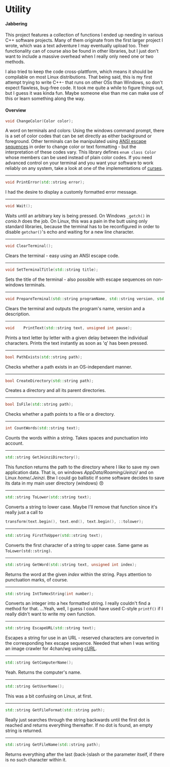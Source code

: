# Utility
#### Jabbering
This project features a collection of functions I ended up needing in various C++ software projects. Many of them originate from the first larger project I wrote, which was a text adventure I may eventually upload too. Their functionality can of course also be found in other libraries, but I just don't want to include a massive overhead when I really only need one or two methods.

I also tried to keep the code cross-plattform, which means it should be compilable on most Linux distributions. That being said, this is my first attempt trying to write C++- that runs on other OSs than Windows, so don't expect flawless, bug-free code. It took me quite a while to figure things out, but I guess it was kinda fun. Maybe someone else than me can make use of this or learn something along the way.

#### Overview
```C++
void ChangeColor(Color color);
```
A word on terminals and colors: Using the windows command prompt, there is a set of color codes that can be set directly as either background or foreground. Other terminals can be manipulated using [ANSI escape sequences](https://en.wikipedia.org/wiki/ANSI_escape_code#Colors) in order to change color or text formatting - but the interpretation of these codes vary. This library defines `enum class Color` whose members can be used instead of plain color codes. If you need advanced control on your terminal and you want your software to work reliably on any system, take a look at one of the implementations of [curses](https://en.wikipedia.org/wiki/Curses_(programming_library)).

---
```C++
void PrintError(std::string error);
```
I had the desire to display a customly formatted error message.

---
```C++
void Wait();
```
Waits until an arbitrary key is being pressed. On Windows `_getch()` in _conio.h_ does the job. On Linux, this was a pain in the butt using only standard libraries, because the terminal has to be reconfigured in order to disable `getchar()`'s echo and waiting for a new line character.

---
```C++
void ClearTerminal();
```
Clears the terminal - easy using an ANSI escape code.

---
```C++
void SetTerminalTitle(std::string title);
```
Sets the title of the terminal - also possible with escape sequences on non-windows terminals.

---
```C++
void PrepareTerminal(std::string programName, std::string version, std::string description = "");
```
Clears the terminal and outputs the program's name, version and a description.

---
```C++
void	PrintText(std::string text, unsigned int pause);
```
Prints a text letter by letter with a given delay between the individual characters. Prints the text instantly as soon as 'q' has been pressed.

---
```C++
bool PathExists(std::string path);
```
Checks whether a path exists in an OS-independant manner.

---
```C++
bool CreateDirectory(std::string path);
```
Creates a directory and all its parent directories.

---
```C++
bool IsFile(std::string path);
```
Checks whether a path points to a file or a directory.

---
```C++
int CountWords(std::string text);
```
Counts the words within a string. Takes spaces and punctuation into account.

---
```C++
std::string GetJeinziDirectory();
```
This function returns the path to the directory where I like to save my own application data. That is, on windows _$AppData$/Roaming/Jeinzi/_ and on Linux _$home$/.Jeinzi_. Btw I could go ballistic if some software decides to save its data in my main user directory (windows) :angry:

---
```C++
std::string ToLower(std::string text);
```
Converts a string to lower case.
Maybe I'll remove that function since it's really just a call to
```C++
transform(text.begin(), text.end(), text.begin(), ::tolower);
```

---
```C++
std::string FirstToUpper(std::string text);
```
Converts the first character of a string to upper case. Same game as `ToLower(std::string)`.

---
```C++
std::string GetWord(std::string text, unsigned int index);
```
Returns the word at the given _index_ within the string. Pays attention to punctuation marks, of course.

---
```C++
std::string IntToHexString(int number);
```
Converts an integer into a hex formatted string. I really couldn't find a method for that.
...Yeah, well, I guess I could have used C-style `printf()` if I really didn't want to write my own function.

---
```C++
std::string EscapeURL(std::string text);
```
Escapes a string for use in an URL - reserved characters are converted in the corresponding hex escape sequence. Needed that when I was writing an image crawler for 4chan/wg using [cURL](https://github.com/curl/curl).

---
```C++
std::string GetComputerName();
```
Yeah. Returns the computer's name.

---
```C++
std::string GetUserName();
```
This was a bit confusing on Linux, at first.

---
```C++
std::string GetFileFormat(std::string path);
```
Really just searches through the string backwards until the first dot is reached and returns everything thereafter. If no dot is found, an empty string is returned.

---
```C++
std::string GetFileName(std::string path);
```
Returns everything after the last (back-)slash or the parameter itself, if there is no such character within it.

